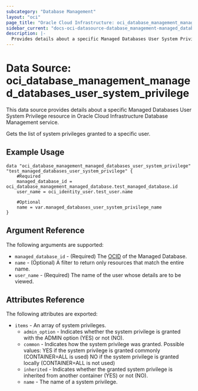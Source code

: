 ```yaml
---
subcategory: "Database Management"
layout: "oci"
page_title: "Oracle Cloud Infrastructure: oci_database_management_managed_databases_user_system_privilege"
sidebar_current: "docs-oci-datasource-database_management-managed_databases_user_system_privilege"
description: |-
  Provides details about a specific Managed Databases User System Privilege in Oracle Cloud Infrastructure Database Management service
---
```


# Data Source: oci_database_management_managed_databases_user_system_privilege
This data source provides details about a specific Managed Databases User System Privilege resource in Oracle Cloud Infrastructure Database Management service.

Gets the list of system privileges granted to a specific user.

## Example Usage

```hcl
data "oci_database_management_managed_databases_user_system_privilege" "test_managed_databases_user_system_privilege" {
	#Required
	managed_database_id = oci_database_management_managed_database.test_managed_database.id
	user_name = oci_identity_user.test_user.name

	#Optional
	name = var.managed_databases_user_system_privilege_name
}
```

## Argument Reference

The following arguments are supported:

* `managed_database_id` - (Required) The [OCID](https://docs.cloud.oracle.com/iaas/Content/General/Concepts/identifiers.htm) of the Managed Database.
* `name` - (Optional) A filter to return only resources that match the entire name.
* `user_name` - (Required) The name of the user whose details are to be viewed.


## Attributes Reference

The following attributes are exported:

* `items` - An array of system privileges.
	* `admin_option` - Indicates whether the system privilege is granted with the ADMIN option (YES) or not (NO).
	* `common` - Indicates how the system privilege was granted. Possible values: YES if the system privilege is granted commonly (CONTAINER=ALL is used) NO if the system privilege is granted locally (CONTAINER=ALL is not used) 
	* `inherited` - Indicates whether the granted system privilege is inherited from another container (YES) or not (NO).
	* `name` - The name of a system privilege.

